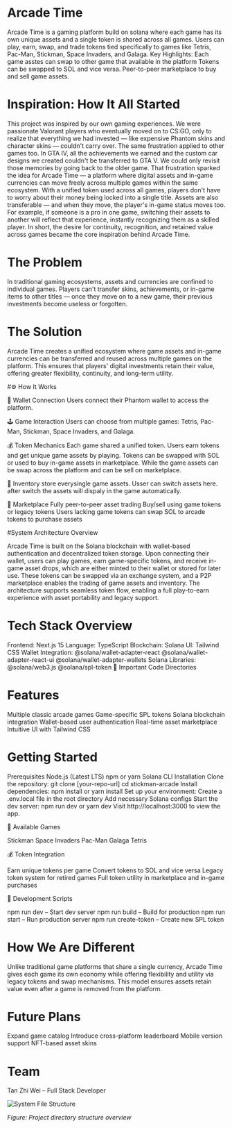 # Arcade Time
Arcade Time is a gaming platform build on solana where each game has its own unique assets and a single token is shared across all games. Users can play, earn, swap, and trade tokens tied specifically to games like Tetris, Pac-Man, Stickman, Space Invaders, and Galaga.
Key Highlights:
Each game asstes can swap to other game that available in the platform
Tokens can be swapped to SOL and vice versa.
Peer-to-peer marketplace to buy and sell game assets.


# Inspiration: How It All Started

This project was inspired by our own gaming experiences. We were passionate Valorant players who eventually moved on to CS:GO, only to realize that everything we had invested — like expensive Phantom skins and character skins — couldn't carry over. The same frustration applied to other games too. In GTA IV, all the achievements we earned and the custom car designs we created couldn't be transferred to GTA V. We could only revisit those memories by going back to the older game.
That frustration sparked the idea for Arcade Time — a platform where digital assets and in-game currencies can move freely across multiple games within the same ecosystem. With a unified token used across all games, players don't have to worry about their money being locked into a single title. Assets are also transferable — and when they move, the player's in-game status moves too. For example, if someone is a pro in one game, switching their assets to another will reflect that experience, instantly recognizing them as a skilled player.
In short, the desire for continuity, recognition, and retained value across games became the core inspiration behind Arcade Time.

# The Problem

In traditional gaming ecosystems, assets and currencies are confined to individual games. Players can't transfer skins, achievements, or in-game items to other titles — once they move on to a new game, their previous investments become useless or forgotten.

# The Solution

Arcade Time creates a unified ecosystem where game assets and in-game currencies can be transferred and reused across multiple games on the platform. This ensures that players' digital investments retain their value, offering greater flexibility, continuity, and long-term utility.

#⚙ How It Works

👜 Wallet Connection
Users connect their Phantom wallet to access the platform.

🕹️ Game Interaction
Users can choose from multiple games: Tetris, Pac-Man, Stickman, Space Invaders, and Galaga.

💰 Token Mechanics
Each game shared a unified token.
Users earn tokens and get unique game assets by playing.
Tokens can be swapped with SOL or used to buy in-game assets in marketplace.
While the game assets can be swap across the platform and can be sell on marketplace.

🎯 Inventory
store everysingle game assets.
Usser can switch assets here.
after switch the assets will dispaly in the game automatically.


🛒 Marketplace
Fully peer-to-peer asset trading
Buy/sell using game tokens or legacy tokens
Users lacking game tokens can swap SOL to arcade tokens to purchase assets

#System Architecture Overview

Arcade Time is built on the Solana blockchain with wallet-based authentication and decentralized token storage. Upon connecting their wallet, users can play games, earn game-specific tokens, and receive in-game asset drops, which are either minted to their wallet or stored for later use. These tokens can be swapped via an exchange system, and a P2P marketplace enables the trading of game assets and inventory. The architecture supports seamless token flow, enabling a full play-to-earn experience with asset portability and legacy support.

# Tech Stack Overview

Frontend: Next.js 15
Language: TypeScript
Blockchain: Solana
UI: Tailwind CSS
Wallet Integration:
@solana/wallet-adapter-react
@solana/wallet-adapter-react-ui
@solana/wallet-adapter-wallets
Solana Libraries:
@solana/web3.js
@solana/spl-token
📂 Important Code Directories



# Features

Multiple classic arcade games
Game-specific SPL tokens
Solana blockchain integration
Wallet-based user authentication
Real-time asset marketplace
Intuitive UI with Tailwind CSS

# Getting Started

Prerequisites
Node.js (Latest LTS)
npm or yarn
Solana CLI
Installation
Clone the repository:
git clone [your-repo-url]
cd stickman-arcade
Install dependencies:
npm install
or
yarn install
Set up your environment:
Create a .env.local file in the root directory
Add necessary Solana configs
Start the dev server:
npm run dev
 or
yarn dev
Visit http://localhost:3000 to view the app.

🎯 Available Games

Stickman
Space Invaders
Pac-Man
Galaga
Tetris

💰 Token Integration

Earn unique tokens per game
Convert tokens to SOL and vice versa
Legacy token system for retired games
Full token utility in marketplace and in-game purchases

🔧 Development Scripts

npm run dev – Start dev server
npm run build – Build for production
npm run start – Run production server
npm run create-token – Create new SPL token

# How We Are Different

Unlike traditional game platforms that share a single currency, Arcade Time gives each game its own economy while offering flexibility and utility via legacy tokens and swap mechanisms. This model ensures assets retain value even after a game is removed from the platform.

# Future Plans

Expand game catalog
Introduce cross-platform leaderboard
Mobile version support
NFT-based asset skins

# Team

Tan Zhi Wei – Full Stack Developer

![System File Structure](@systemfile.png)

*Figure: Project directory structure overview*
